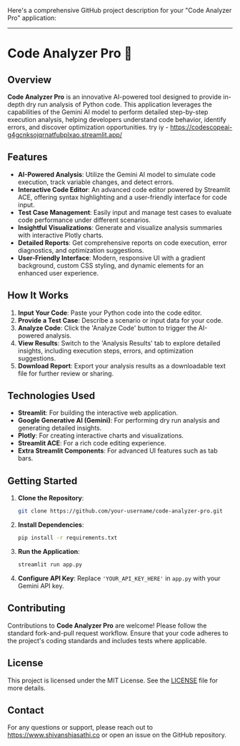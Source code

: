 Here's a comprehensive GitHub project description for your "Code Analyzer Pro" application:

---

# Code Analyzer Pro 🚀



## Overview

**Code Analyzer Pro** is an innovative AI-powered tool designed to provide in-depth dry run analysis of Python code. This application leverages the capabilities of the Gemini AI model to perform detailed step-by-step execution analysis, helping developers understand code behavior, identify errors, and discover optimization opportunities.
try iy - https://codescopeai-g4gcnksojqrnatfubplxao.streamlit.app/
## Features

- **AI-Powered Analysis**: Utilize the Gemini AI model to simulate code execution, track variable changes, and detect errors.
- **Interactive Code Editor**: An advanced code editor powered by Streamlit ACE, offering syntax highlighting and a user-friendly interface for code input.
- **Test Case Management**: Easily input and manage test cases to evaluate code performance under different scenarios.
- **Insightful Visualizations**: Generate and visualize analysis summaries with interactive Plotly charts.
- **Detailed Reports**: Get comprehensive reports on code execution, error diagnostics, and optimization suggestions.
- **User-Friendly Interface**: Modern, responsive UI with a gradient background, custom CSS styling, and dynamic elements for an enhanced user experience.

## How It Works

1. **Input Your Code**: Paste your Python code into the code editor.
2. **Provide a Test Case**: Describe a scenario or input data for your code.
3. **Analyze Code**: Click the 'Analyze Code' button to trigger the AI-powered analysis.
4. **View Results**: Switch to the 'Analysis Results' tab to explore detailed insights, including execution steps, errors, and optimization suggestions.
5. **Download Report**: Export your analysis results as a downloadable text file for further review or sharing.

## Technologies Used

- **Streamlit**: For building the interactive web application.
- **Google Generative AI (Gemini)**: For performing dry run analysis and generating detailed insights.
- **Plotly**: For creating interactive charts and visualizations.
- **Streamlit ACE**: For a rich code editing experience.
- **Extra Streamlit Components**: For advanced UI features such as tab bars.

## Getting Started

1. **Clone the Repository**:
    ```bash
    git clone https://github.com/your-username/code-analyzer-pro.git
    ```

2. **Install Dependencies**:
    ```bash
    pip install -r requirements.txt
    ```

3. **Run the Application**:
    ```bash
    streamlit run app.py
    ```

4. **Configure API Key**: Replace `'YOUR_API_KEY_HERE'` in `app.py` with your Gemini API key.

## Contributing

Contributions to **Code Analyzer Pro** are welcome! Please follow the standard fork-and-pull request workflow. Ensure that your code adheres to the project's coding standards and includes tests where applicable.

## License

This project is licensed under the MIT License. See the [LICENSE](LICENSE) file for more details.

## Contact

For any questions or support, please reach out to https://www.shivanshjasathi.co or open an issue on the GitHub repository.

